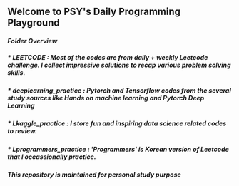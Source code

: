 ## Welcome to PSY's Daily Programming Playground 

#### *Folder Overview*
##### * LEETCODE : Most of the codes are from daily + weekly Leetcode challenge. I collect impressive solutions to recap various problem solving skills.
##### * deeplearning_practice : Pytorch and Tensorflow codes from the several study sources like *Hands on machine learning* and *Pytorch Deep Learning*
##### * Lkaggle_practice : I store fun and inspiring data science related codes to review.
##### * Lprogrammers_practice : 'Programmers' is Korean version of Leetcode that I occassionally practice. 


##### *This repository is maintained for personal study purpose*
